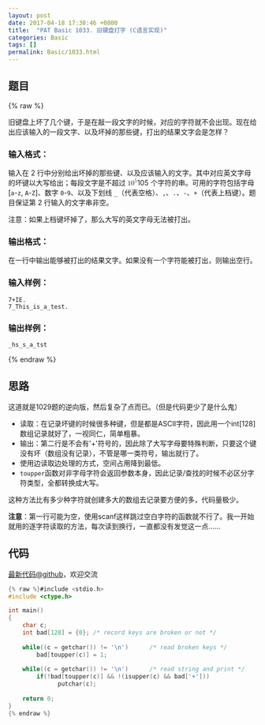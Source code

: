 ```yaml
---
layout: post
date: 2017-04-18 17:38:46 +0800
title:  "PAT Basic 1033. 旧键盘打字 (C语言实现)"
categories: Basic
tags: []
permalink: Basic/1033.html
---
```


## 题目

{% raw %}<div class="ques-view"><p>旧键盘上坏了几个键，于是在敲一段文字的时候，对应的字符就不会出现。现在给出应该输入的一段文字、以及坏掉的那些键，打出的结果文字会是怎样？</p>
<h3 id="-">输入格式：</h3>
<p>输入在 2 行中分别给出坏掉的那些键、以及应该输入的文字。其中对应英文字母的坏键以大写给出；每段文字是不超过 <span class="katex"><span class="katex-mathml"><math><mrow><mn>1</mn><msup><mn>0</mn><mn>5</mn></msup></mrow>10^5</math></span><span aria-hidden="true" class="katex-html"><span class="strut" style="height:0.8141079999999999em;"></span><span class="strut bottom" style="height:0.8141079999999999em;vertical-align:0em;"></span><span class="base textstyle uncramped"><span class="mord mathrm">1</span><span class="mord"><span class="mord mathrm">0</span><span class="msupsub"><span class="vlist"><span style="top:-0.363em;margin-right:0.05em;"><span class="fontsize-ensurer reset-size5 size5"><span style="font-size:0em;">​</span></span><span class="reset-textstyle scriptstyle uncramped mtight"><span class="mord mathrm mtight">5</span></span></span><span class="baseline-fix"><span class="fontsize-ensurer reset-size5 size5"><span style="font-size:0em;">​</span></span>​</span></span></span></span></span></span></span> 个字符的串。可用的字符包括字母 [<code>a</code>-<code>z</code>, <code>A</code>-<code>Z</code>]、数字 <code>0</code>-<code>9</code>、以及下划线 <code>_</code>（代表空格）、<code>,</code>、<code>.</code>、<code>-</code>、<code>+</code>（代表上档键）。题目保证第 2 行输入的文字串非空。</p>
<p>注意：如果上档键坏掉了，那么大写的英文字母无法被打出。</p>
<h3 id="-">输出格式：</h3>
<p>在一行中输出能够被打出的结果文字。如果没有一个字符能被打出，则输出空行。</p>
<h3 id="-">输入样例：</h3>
<pre><code class="lang-in">7+IE.
7_This_is_a_test.
</code></pre>
<h3 id="-">输出样例：</h3>
<pre><code class="lang-out">_hs_s_a_tst
</code></pre>
</div>{% endraw %}

## 思路

这道就是1029题的逆向版，然后复杂了点而已。（但是代码更少了是什么鬼）

- 读取：在记录坏键的时候很多种键，但是都是ASCII字符，因此用一个int[128]数组记录就好了，一视同仁，简单粗暴。
- 输出：第二行是不会有'+'符号的，因此除了大写字母要特殊判断，只要这个键没有坏（数组没有记录），不管是哪一类符号，输出就行了。
- 使用边读取边处理的方式，空间占用降到最低。
- `toupper`函数对非字母字符会返回参数本身，因此记录/查找的时候不必区分字符类型，全都转换成大写。

这种方法比有多少种字符就创建多大的数组去记录要方便的多，代码量极少。

**注意**：第一行可能为空，使用scanf这样跳过空白字符的函数就不行了。我一开始就用的逐字符读取的方法，每次读到换行，一直都没有发觉这一点……

## 代码

[最新代码@github](https://github.com/OliverLew/PAT/blob/master/PATBasic/1033.c)，欢迎交流
```c
{% raw %}#include <stdio.h>
#include <ctype.h>

int main()
{
    char c;
    int bad[128] = {0}; /* record keys are broken or not */
    
    while((c = getchar()) != '\n')      /* read broken keys */
        bad[toupper(c)] = 1;
    
    while((c = getchar()) != '\n')      /* read string and print */
        if(!bad[toupper(c)] && !(isupper(c) && bad['+']))
              putchar(c);
    
    return 0;
}
{% endraw %}
```